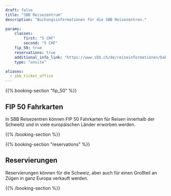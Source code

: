 ```yaml
---
draft: false
title: "SBB Reisezentrum"
description: "Buchungsinformationen für die SBB Reisezentren."

params:
    classes:
        first: "5 CHF"
        second: "5 CHF"
    fip_50: true
    reservations: true
    additional_info_link: "https://www.sbb.ch/de/reiseinformationen/bahnhoefe/services-bahnhof.html"
    type: "onsite"

aliases:
  - sbb_ticket_office
---
```


{{% booking-section "fip_50" %}}
## FIP 50 Fahrkarten

In SBB Reisezentren können FIP 50 Fahrkarten für Reisen innerhalb der Schweitz und in viele europäischen Länder erworben werden.

{{% /booking-section %}}

{{% booking-section "reservations" %}}
## Reservierungen

Reservierungen können für die Schweiz, aber auch für einen Großteil an Zügen in ganz Europa verkauft werden.

{{% /booking-section %}}
